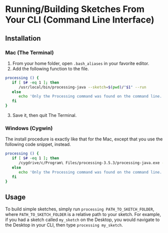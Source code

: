 # Running/Building Sketches From Your CLI (Command Line Interface)

## Installation
### Mac (The Terminal)
1. From your home folder, open `.bash_aliases` in your favorite editor.
2. Add the following function to the file.
```bash
processing () {
   if [ $# -eq 1 ]; then
      /usr/local/bin/processing-java --sketch=$(pwd)/"$1" --run
   else
      echo 'Only the Processing command was found on the command line. The path to the sketch much also be included.'
   fi
}
```
3. Save it, then quit The Terminal.

### Windows (Cygwin)
The install procedure is exactly like that for the Mac, except that you use the following code snippet, instead.

```bash
processing () {
   if [ $# -eq 1 ]; then
      /cygdrive/c/Program\ Files/processing-3.5.3/processing-java.exe --sketch=$(cygpath -aw .)/"$1" --run
   else
      echo 'Only the Processing command was found on the command line. The path to the sketch much also be included.'
   fi
}
```

## Usage
To build simple sketches, simply run `processing PATH_TO_SKETCH_FOLDER`, where `PATH_TO_SKETCH_FOLDER` is a relative path to your sketch. For example, if you had a sketch called `my_sketch` on the Desktop, you would navigate to the Desktop in your CLI, then type `processing my_sketch`.
